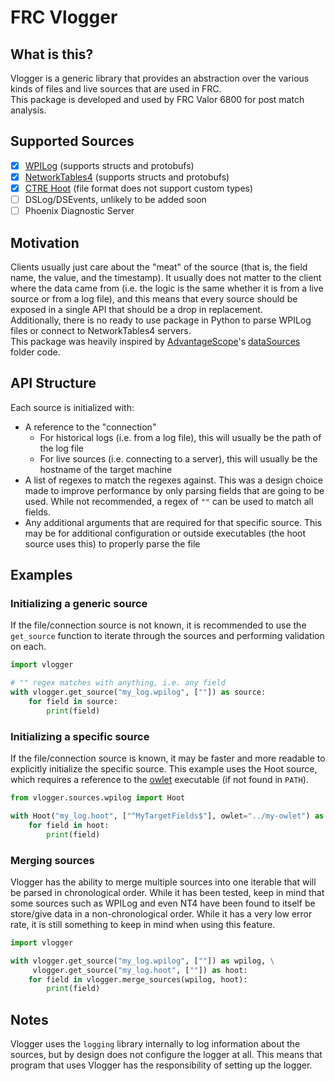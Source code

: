 # FRC Vlogger
## What is this?
Vlogger is a generic library that provides an abstraction over the various kinds of files and live sources that are used in FRC.  
This package is developed and used by FRC Valor 6800 for post match analysis.

## Supported Sources
- [x] [WPILog](https://github.com/wpilibsuite/allwpilib/blob/main/wpiutil/doc/datalog.adoc) (supports structs and protobufs)
- [x] [NetworkTables4](https://github.com/wpilibsuite/allwpilib/blob/main/ntcore/doc/networktables4.adoc) (supports structs and protobufs)
- [x] [CTRE Hoot](https://v6.docs.ctr-electronics.com/en/latest/docs/api-reference/api-usage/signal-logging.html) (file format does not support custom types)
- [ ] DSLog/DSEvents, unlikely to be added soon
- [ ] Phoenix Diagnostic Server

## Motivation
Clients usually just care about the "meat" of the source (that is, the field name, the value, and the timestamp). It usually does not matter to the client where the data came from (i.e. the logic is the same whether it is from a live source or from a log file), and this means that every source should be exposed in a single API that should be a drop in replacement.  
Additionally, there is no ready to use package in Python to parse WPILog files or connect to NetworkTables4 servers.  
This package was heavily inspired by [AdvantageScope](https://github.com/Mechanical-Advantage/AdvantageScope)'s [dataSources](https://github.com/Mechanical-Advantage/AdvantageScope/tree/main/src/hub/dataSources) folder code.

## API Structure
Each source is initialized with:
- A reference to the "connection"
    - For historical logs (i.e. from a log file), this will usually be the path of the log file
    - For live sources (i.e. connecting to a server), this will usually be the hostname of the target machine
- A list of regexes to match the regexes against. This was a design choice made to improve performance by only parsing fields that are going to be used. While not recommended, a regex of `""` can be used to match all fields.
- Any additional arguments that are required for that specific source. This may be for additional configuration or outside executables (the hoot source uses this) to properly parse the file

## Examples
### Initializing a generic source
If the file/connection source is not known, it is recommended to use the `get_source` function to iterate through the sources and performing validation on each.
```python
import vlogger

# "" regex matches with anything, i.e. any field
with vlogger.get_source("my_log.wpilog", [""]) as source:
    for field in source:
        print(field)
```

### Initializing a specific source
If the file/connection source is known, it may be faster and more readable to explicitly initialize the specific source. This example uses the Hoot source, which requires a reference to the [owlet](https://docs.ctr-electronics.com/cli-tools.html) executable (if not found in `PATH`).
```python
from vlogger.sources.wpilog import Hoot

with Hoot("my_log.hoot", ["^MyTargetFields$"], owlet="../my-owlet") as hoot:
    for field in hoot:
        print(field)
```

### Merging sources
Vlogger has the ability to merge multiple sources into one iterable that will be parsed in chronological order. While it has been tested, keep in mind that some sources such as WPILog and even NT4 have been found to itself be store/give data in a non-chronological order. While it has a very low error rate, it is still something to keep in mind when using this feature.
```python
import vlogger

with vlogger.get_source("my_log.wpilog", [""]) as wpilog, \
     vlogger.get_source("my_log.hoot", [""]) as hoot:
    for field in vlogger.merge_sources(wpilog, hoot):
        print(field)
```

## Notes
Vlogger uses the `logging` library internally to log information about the sources, but by design does not configure the logger at all. This means that program that uses Vlogger has the responsibility of setting up the logger.